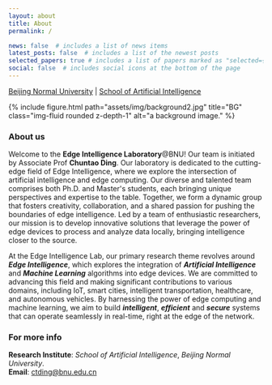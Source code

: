 ```yaml
---
layout: about
title: About
permalink: /

news: false  # includes a list of news items
latest_posts: false  # includes a list of the newest posts
selected_papers: true # includes a list of papers marked as "selected={true}"
social: false  # includes social icons at the bottom of the page
---
```

[Beijing Normal University](https://www.bnu.edu.cn/) | [School of Artificial Intelligence](https://ai.bnu.edu.cn/)
<div class="row">
    <div class="col-sm mt-3 mt-md-0">
        {% include figure.html path="assets/img/background2.jpg" title="BG" class="img-fluid rounded z-depth-1" alt="a background image." %}
    </div>
</div>

### About us
Welcome to the **Edge Intelligence Laboratory**@BNU! Our team is initiated by Associate Prof **Chuntao Ding**.
Our laboratory is dedicated to the cutting-edge field of Edge Intelligence, where we explore the intersection of artificial intelligence and edge computing. 
Our diverse and talented team comprises both Ph.D. and Master's students, each bringing unique perspectives and expertise to the table. 
Together, we form a dynamic group that fosters creativity, collaboration, and a shared passion for pushing the boundaries of edge intelligence. 
Led by a team of enthusiastic researchers, our mission is to develop innovative solutions that leverage the power of edge devices to process and analyze data locally, bringing intelligence closer to the source. 

At the Edge Intelligence Lab, our primary research theme revolves around ***Edge Intelligence***, which explores the integration of ***Artificial Intelligence*** and ***Machine Learning*** algorithms into edge devices. 
We are committed to advancing this field and making significant contributions to various domains, including IoT, smart cities, intelligent transportation, healthcare, and autonomous vehicles. 
By harnessing the power of edge computing and machine learning, we aim to build ***intelligent***, ***efficient*** and ***secure*** systems that can operate seamlessly in real-time, right at the edge of the network.

### For more info
**Research Institute**: *School of Artificial Intelligence*, *Beijing Normal University*.<br>
**Email**: [ctding@bnu.edu.cn](ctding@bnu.edu.cn) <br>
